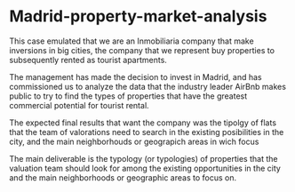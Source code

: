 # Madrid-property-market-analysis
This case emulated that we are an Inmobiliaria company that make inversions in big cities, the company that we represent buy properties to subsequently rented as tourist apartments.

The management has made the decision to invest in Madrid, and has commissioned us to analyze the data that the industry leader AirBnb makes public to try to find the types of properties that have the greatest commercial potential for tourist rental.

The expected final results that want the company was the tipolgy of flats that the team of valorations need to search in the existing posibilities in the city, and the main neighborhouds or geograpich areas in wich focus

The main deliverable is the typology (or typologies) of properties that the valuation team should look for among the existing opportunities in the city and the main neighborhoods or geographic areas to focus on.
